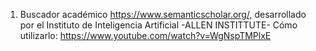 
1. Buscador académico https://www.semanticscholar.org/, desarrollado por el Instituto de Inteligencia Artificial -ALLEN INSTITTUTE-
Cómo utilizarlo: https://www.youtube.com/watch?v=WgNspTMPlxE 
